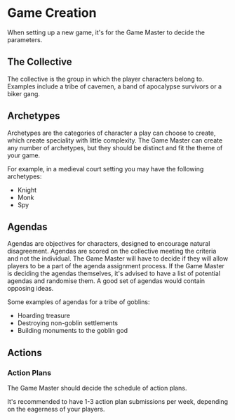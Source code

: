 # Game Creation

When setting up a new game, it's for the Game Master to decide the parameters.

## The Collective

The collective is the group in which the player characters belong to.
Examples include a tribe of cavemen, a band of apocalypse survivors or a biker gang.

## Archetypes

Archetypes are the categories of character a play can choose to create, which create speciality with little complexity.
The Game Master can create any number of archetypes, but they should be distinct and fit the theme of your game.

For example, in a medieval court setting you may have the following archetypes: 
- Knight
- Monk
- Spy

## Agendas

Agendas are objectives for characters, designed to encourage natural disagreement.
Agendas are scored on the collective meeting the criteria and not the individual.
The Game Master will have to decide if they will allow players to be a part of the agenda assignment process.
If the Game Master is deciding the agendas themselves, it's advised to have a list of potential agendas and randomise them.
A good set of agendas would contain opposing ideas.

Some examples of agendas for a tribe of goblins:
- Hoarding treasure
- Destroying non-goblin settlements
- Building monuments to the goblin god

## Actions

### Action Plans

The Game Master should decide the schedule of action plans.

It's recommended to have 1-3 action plan submissions per week, depending on the eagerness of your players.
